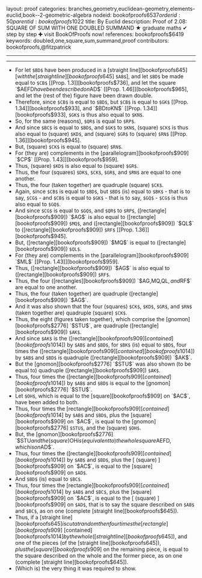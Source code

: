 layout: proof
categories: branches,geometry,euclidean-geometry,elements-euclid,book--2-geometric-algebra
nodeid: bookofproofs$6537
orderid: 50
parentid: bookofproofs$1022
title: By Euclid
description:  Proof of 2.08: SQUARE OF SUM WITH ONE DOUBLED SUMMAND &#9733; graduate maths &#10004; step by step &#10010; visit BookOfProofs now!
references: bookofproofs$6419
keywords: doubled,one,square,sum,summand,proof
contributors: bookofproofs,@fitzpatrick

---


---



* For let `$BD$` have been produced in a [straight line][bookofproofs$645] [with the [straight line][bookofproofs$645] `$AB$`], and let `$BD$` be made equal to `$CB$` [[Prop. 1.3]][bookofproofs$736], and let the square `$AEFD$` have been described on `$AD$` [[Prop. 1.46]][bookofproofs$965], and let the (rest of the) figure have been drawn double.
* Therefore, since `$CB$` is equal to `$BD$`, but `$CB$` is equal to `$GK$` [[Prop. 1.34]][bookofproofs$933], and `$BD$` to `$KN$` [[Prop. 1.34]][bookofproofs$933], `$GK$` is thus also equal to `$KN$`.
* So, for the same (reasons), `$QR$` is equal to `$RP$`.
* And since `$BC$` is equal to `$BD$`, and `$GK$` to `$KN$`, (square) `$CK$` is thus also equal to (square) `$KD$`, and (square) `$GR$` to (square) `$RN$` [[Prop. 1.36]][bookofproofs$945].
* But, (square) `$CK$` is equal to (square) `$RN$`.
* For (they are) complements in the [parallelogram][bookofproofs$909] `$CP$` [[Prop. 1.43]][bookofproofs$959].
* Thus, (square) `$KD$` is also equal to (square) `$GR$`.
* Thus, the four (squares) `$DK$`, `$CK$`, `$GR$`, and `$RN$` are equal to one another.
* Thus, the four (taken together) are quadruple (square) `$CK$`.
* Again, since `$CB$` is equal to `$BD$`, but `$BD$` (is) equal to `$BK$` - that is to say, `$CG$` - and `$CB$` is equal to `$GK$` - that is to say, `$GQ$` - `$CG$` is thus also equal to `$GQ$`.
* And since `$CG$` is equal to `$GQ$`, and `$QR$` to `$RP$`, ([rectangle][bookofproofs$909]) `$AG$` is also equal to ([rectangle][bookofproofs$909]) `$MQ$`, and ([rectangle][bookofproofs$909]) `$QL$` to ([rectangle][bookofproofs$909]) `$RF$` [[Prop. 1.36]][bookofproofs$945].
* But, ([rectangle][bookofproofs$909]) `$MQ$` is equal to ([rectangle][bookofproofs$909]) `$QL$`.
* For (they are) complements in the [parallelogram][bookofproofs$909] `$ML$` [[Prop. 1.43]][bookofproofs$959].
* Thus, ([rectangle][bookofproofs$909]) `$AG$` is also equal to ([rectangle][bookofproofs$909]) `$RF$`.
* Thus, the four ([rectangles][bookofproofs$909]) `$AG$`, `$MQ$`, `$QL$`, and `$RF$` are equal to one another.
* Thus, the four (taken together) are quadruple ([rectangle][bookofproofs$909]) `$AG$`.
* And it was also shown that the four (squares) `$CK$`, `$KD$`, `$GR$`, and `$RN$` (taken together are) quadruple (square) `$CK$`.
* Thus, the eight (figures taken together), which comprise the [gnomon][bookofproofs$2776] `$STU$`, are quadruple ([rectangle][bookofproofs$909]) `$AK$`.
* And since `$AK$` is the ([rectangle][bookofproofs$909] [contained][bookofproofs$1014]) by `$AB$` and `$BD$`, for `$BK$` (is) equal to `$BD$`, four times the ([rectangle][bookofproofs$909] [contained][bookofproofs$1014]) by `$AB$` and `$BD$` is quadruple ([rectangle][bookofproofs$909]) `$AK$`.
* But the [gnomon][bookofproofs$2776] `$STU$` was also shown (to be equal to) quadruple ([rectangle][bookofproofs$909]) `$AK$`.
* Thus, four times the ([rectangle][bookofproofs$909] [contained][bookofproofs$1014]) by `$AB$` and `$BD$` is equal to the [gnomon][bookofproofs$2776] `$STU$`.
* Let `$OH$`, which is equal to the [square][bookofproofs$909] on `$AC$`, have been added to both.
* Thus, four times the [rectangle][bookofproofs$909] [contained][bookofproofs$1014] by `$AB$` and `$BD$`, plus the [square][bookofproofs$909] on `$AC$`, is equal to the [gnomon][bookofproofs$2776] `$STU$`, and the (square) `$OH$`.
* But, the [gnomon][bookofproofs$2776] `$STU$` and the (square) `$OH$` is (equivalent to) the whole square `$AEFD$`, which is on `$AD$`.
* Thus, four times the ([rectangle][bookofproofs$909] [contained][bookofproofs$1014]) by `$AB$` and `$BD$`, plus the [ (square) ][bookofproofs$909] on `$AC$`, is equal to the [square][bookofproofs$909] on `$AD$`.
* And `$BD$` (is) equal to `$BC$`.
* Thus, four times the [rectangle][bookofproofs$909] [contained][bookofproofs$1014] by `$AB$` and `$BC$`, plus the [square][bookofproofs$909] on `$AC$`, is equal to the [ (square) ][bookofproofs$909] on `$AD$`, that is to say the square described on `$AB$` and `$BC$`, as on one (complete [straight line][bookofproofs$645]).
* Thus, if a [straight line][bookofproofs$645] is cut at random then four times the [rectangle][bookofproofs$909] [contained][bookofproofs$1014] by the whole ([straight line][bookofproofs$645]), and one of the pieces (of the [straight line][bookofproofs$645]), plus the [square][bookofproofs$909] on the remaining piece, is equal to the square described on the whole and the former piece, as on one (complete [straight line][bookofproofs$645]).
* (Which is) the very thing it was required to show.
